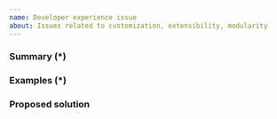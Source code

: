```yaml
---
name: Developer experience issue
about: Issues related to customization, extensibility, modularity
---
```


<!---
Please review our guidelines before adding a new issue: https://github.com/magento/magento2/wiki/Issue-reporting-guidelines
Fields marked with (*) are required. Please don't remove the template.
-->

### Summary (\*)

<!--- Describe the issue you are experiencing. Include general information, error messages, environments, and so on. -->

### Examples (\*)

<!--- Provide code examples or a patch with a test (recommended) to clearly indicate the problem. -->

### Proposed solution

<!--- Suggest your potential solutions for this issue. -->

